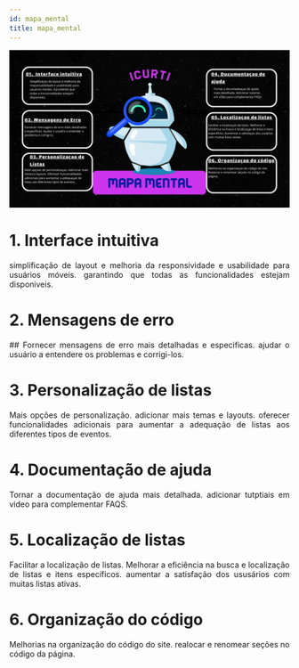 ```yaml
---
id: mapa_mental
title: mapa_mental
---
```


![ICURTI Mapa Mental PNG](https://github.com/lukasdsouza/proj_front_end/blob/main/docs/assets/prototipo/340749264-703fb9a1-28fc-4733-a605-ec17346d5629.png)

# 1. Interface intuitiva

<p align = "justify">
simplificação de layout e melhoria da responsividade e usabilidade para usuários móveis. garantindo que todas as funcionalidades estejam disponiveis.
</p>

# 2. Mensagens de erro
<p align = "justify">
## Fornecer mensagens de erro mais detalhadas e especificas. ajudar o usuário a entendere os problemas e corrigi-los.
</p>

# 3. Personalização de listas
<p align = "justify">
Mais opções de personalização. adicionar mais temas e layouts. oferecer funcionalidades adicionais para aumentar a adequação de listas aos diferentes tipos de eventos.
</p>

# 4. Documentação de ajuda
<p align = "justify">
 Tornar a documentação de ajuda mais detalhada. adicionar tutptiais em video para complementar FAQS.
</p>

# 5. Localização de listas

<p align = "justify">
 Facilitar a localização de listas. Melhorar a eficiência na busca e localização de listas e itens específicos. aumentar a satisfação dos ususários com muitas listas ativas.
</p>

# 6. Organização do código
<p align = "justify">
 Melhorias na organização do código do site. realocar e renomear seções no código da página.
</p>